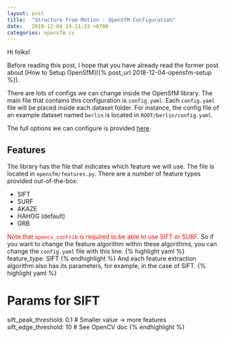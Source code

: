 ```yaml
---
layout: post
title:  "Structure from Motion : OpenSfM Configuration"
date:   2018-12-04 14:21:33 +0700
categories: opensfm cv
---
```

Hi folks!

Before reading this post, I hope that you have already read the former post about [How to Setup OpenSfM]({% post_url 2018-12-04-opensfm-setup %}).

There are lots of configs we can change inside the OpenSfM library. The main file that contains this configuration is `config.yaml`.
Each `config.yaml` file will be placed inside each dataset folder. For instance, the config file of an example dataset named `berlin` is located in `ROOT/berlin/config.yaml`.

The full options we can configure is provided [here][opensfm-config].

## Features
The library has the file that indicates which feature we will use. The file is located in `opensfm/features.py`.
There are a number of feature types provided out-of-the-box:
+ SIFT
+ SURF
+ AKAZE
+ HAHOG (default)
+ ORB

<span style="color:red">Note that `opencv_contrib` is required to be able to use SIFT or SURF.</span>
So if you want to change the feature algorithm within these algorithms, you can change the `config.yaml` file with this line.
{% highlight yaml %}
feature_type: SIFT
{% endhighlight %}
And each feature extraction algorithm also has its parameters, for example, in the case of SIFT.
{% highlight yaml %}
# Params for SIFT
sift_peak_threshold: 0.1     # Smaller value -> more features
sift_edge_threshold: 10       # See OpenCV doc
{% endhighlight %}

[opensfm-config]: https://github.com/mapillary/OpenSfM/blob/master/opensfm/config.py
